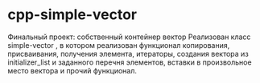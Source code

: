 # cpp-simple-vector
Финальный проект: собственный контейнер вектор
Реализован класс simple-vector , в котором реализован функционал копирования, присваивания, получения элемента, итераторы, создания вектора из initializer_list и заданного перечня элементов, вставки в произвольное место вектора и прочий функционал.
